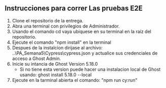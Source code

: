 ## Instrucciones para correr Las pruebas E2E
1. Clone el repositorio de la entrega.
2. Abra una terminal con privilegios de Administrador.
3. Usando el comando cd vaya ubíquese en su terminal en la raíz del repositorio.
4. Ejecute el comando "npm install" en la terminal
5. Despues de la instalcion dirijase al archivo: ..\PA_Semana5\Cypress\cypress.json y actualice sus credenciales de acceso a Ghost Admin.
6. Inicie su intancia de Ghost Version 5.18.0
   * Si no tiene esta version puede hacer una instalacion local de Ghost usando: ghost install 5.18.0 --local
7. Ejecute en la tarminal abierta el comando: "npm run cy:run"
